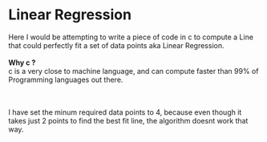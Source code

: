 # Linear Regression 
Here I would be attempting to write a piece of code in c to compute a Line that could perfectly fit a set of data points aka Linear Regression.  
<br>
**Why c ?**  
c is a very close to machine language, and can compute faster than 99% of Programming languages out there.


<br><br>
I have set the minum required data points to 4, because even though it takes just 2 points to find the best fit line, the algorithm doesnt work that way.
